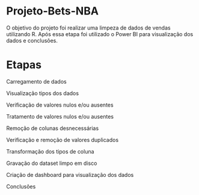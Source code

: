 # Projeto-Bets-NBA
O objetivo do projeto foi realizar uma limpeza de dados de vendas utilizando R. Após essa etapa foi utilizado o Power BI para visualização dos dados e conclusões.

# Etapas
Carregamento de dados

Visualização tipos dos dados

Verificação de valores nulos e/ou ausentes

Tratamento de valores nulos e/ou ausentes

Remoção de colunas desnecessárias

Verificação e remoção de valores duplicados

Transformação dos tipos de coluna

Gravação do dataset limpo em disco

Criação de dashboard para visualização dos dados

Conclusões

